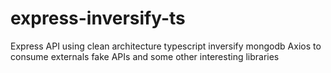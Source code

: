 # express-inversify-ts
Express  API  using clean architecture typescript inversify mongodb  Axios to consume externals fake APIs and some other interesting libraries
